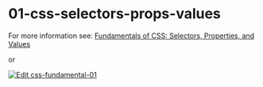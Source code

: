 # 01-css-selectors-props-values

For more information see: [Fundamentals of CSS: Selectors, Properties, and Values](https://plentistack.com/fundamentals-of-css-selectors-properties-and-values/?utm_source=github&utm_medium=website&utm_campaign=blog-post)

or

[![Edit css-fundamental-01](https://codesandbox.io/static/img/play-codesandbox.svg)](https://codesandbox.io/s/github/plentistack/css-fundamental/tree/01-css-selectors-props-values/?fontsize=14&hidenavigation=1&theme=dark)
